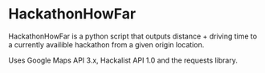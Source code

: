 # HackathonHowFar

HackathonHowFar is a python script that outputs distance + driving time to a currently availible hackathon from a given origin location.

Uses Google Maps API 3.x, Hackalist API 1.0 and the requests library.
